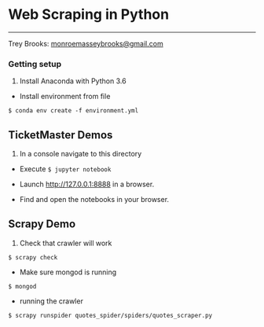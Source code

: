 # Web Scraping in Python
_________________________
Trey Brooks: <monroemasseybrooks@gmail.com>

### Getting setup
1. Install Anaconda with Python 3.6

+ Install environment from file

 ```$ conda env create -f environment.yml```

## TicketMaster Demos
1. In a console navigate to this directory

+ Execute
 ```$ jupyter notebook```

+ Launch <http://127.0.0.1:8888> in a browser.
+ Find and open the notebooks in your browser.

## Scrapy Demo
1. Check that crawler will work

 ```$ scrapy check```
+ Make sure mongod is running

 ```$ mongod```

+ running the crawler

 ```$ scrapy runspider quotes_spider/spiders/quotes_scraper.py```
